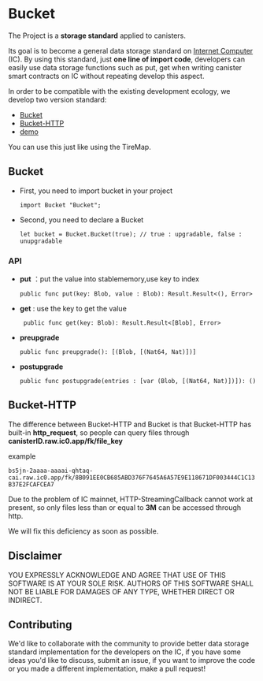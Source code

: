 # Bucket

The Project is a **storage standard** applied to canisters.

Its goal is to become a general data storage standard on [Internet Computer](https://dfinity.org/) (IC). By using this standard, just **one line of import code**, developers can easily use data storage functions such as put, get when writing canister smart contracts on IC without repeating develop this aspect.

In order to be compatible with the existing development ecology, we develop two version standard:

- [Bucket](#Bucket)
- [Bucket-HTTP](#Bucket-HTTP)
- [demo](https://github.com/PrimLabs/Bucket/blob/main/src/Bucket/example.mo)

You can use this just like using the TireMap.

<span id="Bucket"></span>

##  Bucket

- First, you need to import bucket in your project 

   ```motoko
   import Bucket "Bucket";
   ```

- Second, you need to declare a Bucket

   ```motoko
   let bucket = Bucket.Bucket(true); // true : upgradable, false : unupgradable
   ```

###  API

- **put** ：put the value into stablememory,use key to index

  ```motoko
  public func put(key: Blob, value : Blob): Result.Result<(), Error>
  ```

- **get** : use the key to get the value

  ```motoko
   public func get(key: Blob): Result.Result<[Blob], Error>
  ```

- **preupgrade**

  ```motoko
  public func preupgrade(): [(Blob, [(Nat64, Nat)])] 
  ```

- **postupgrade**

  ```motoko
  public func postupgrade(entries : [var (Blob, [(Nat64, Nat)])]): ()
  ```

  

##  Bucket-HTTP

The difference between Bucket-HTTP and Bucket is that Bucket-HTTP has built-in **http_request**, so people can query files through **canisterID.raw.ic0.app/fk/file_key**

example

``bs5jn-2aaaa-aaaai-qhtaq-cai.raw.ic0.app/fk/8B091EE0CB685ABD376F7645A6A57E9E118671DF003444C1C13B37E2FCAFCEA7``

Due to the problem of IC mainnet, HTTP-StreamingCallback cannot work at present, so only files less than or equal to **3M** can be accessed through http.

We will fix this deficiency as soon as possible.

## Disclaimer

YOU EXPRESSLY ACKNOWLEDGE AND AGREE THAT USE OF THIS SOFTWARE IS AT YOUR SOLE RISK. AUTHORS OF THIS SOFTWARE SHALL NOT BE LIABLE FOR DAMAGES OF ANY TYPE, WHETHER DIRECT OR INDIRECT.

## Contributing

<span id="hh"></span>

We'd like to collaborate with the community to provide better data storage standard implementation for the developers on the IC, if you have some ideas you'd like to discuss, submit an issue, if you want to improve the code or you made a different implementation, make a pull request!